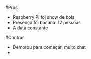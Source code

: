 #Prós
 - Raspberry Pi foi show de bola
 - Presença foi bacana: 12 pessoas
 - A data constante

#Contras
 - Demorou para começar, muito chat
 - 